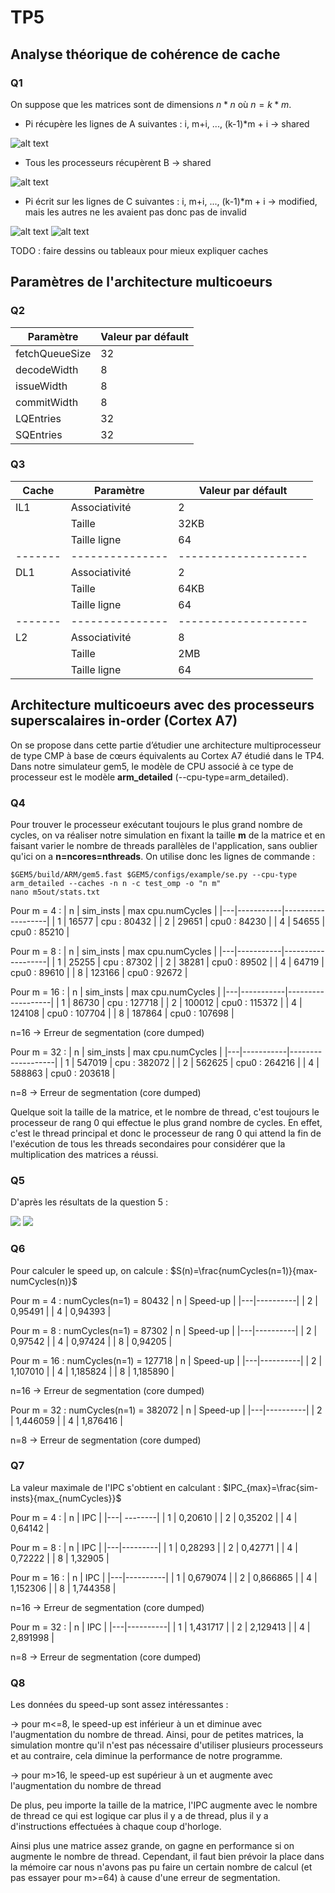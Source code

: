 # TP5

## Analyse théorique de cohérence de cache

### Q1

On suppose que les matrices sont de dimensions $n*n$ où $n = k*m$.

- Pi récupère les lignes de A suivantes : i, m+i, ..., (k-1)*m + i -> shared

![alt text](image.png)

- Tous les processeurs récupèrent B -> shared

![alt text](image-1.png)

- Pi écrit sur les lignes de C suivantes : i, m+i, ..., (k-1)*m + i -> modified, mais les autres ne les avaient pas donc pas de invalid

![alt text](image-2.png)
![alt text](image-3.png)

TODO : faire dessins ou tableaux pour mieux expliquer caches


## Paramètres de l'architecture multicoeurs

### Q2 

| Paramètre      | Valeur par défault |
| -------------- | ------------------ |
| fetchQueueSize | 32                 |
| decodeWidth    | 8                  |
| issueWidth     | 8                  |
| commitWidth    | 8                  |
| LQEntries      | 32                 |
| SQEntries      | 32                 |



### Q3

| Cache   | Paramètre       | Valeur par défault   |
| ------- | --------------- | -------------------- |
| IL1     | Associativité   | 2                    |
|         | Taille          | 32KB                 |
|         | Taille ligne    | 64                   |
| ------- | --------------- | -------------------- |
| DL1     | Associativité   | 2                    |
|         | Taille          | 64KB                 |
|         | Taille ligne    | 64                   |
| ------- | --------------- | -------------------- |
| L2      | Associativité   | 8                    |
|         | Taille          | 2MB                  |
|         | Taille ligne    | 64                   |

## Architecture multicoeurs avec des processeurs superscalaires in-order (Cortex A7)

On se propose dans cette partie d’étudier une architecture multiprocesseur de type CMP à base de cœurs équivalents au Cortex A7 étudié dans le TP4. Dans notre simulateur gem5, le modèle de CPU associé à ce type de processeur est le modèle **arm_detailed** (--cpu-type=arm_detailed).

### Q4
Pour trouver le processeur exécutant toujours le plus grand nombre de cycles, on va réaliser notre simulation en fixant la taille **m** de la matrice et en faisant varier le nombre de threads parallèles de l'application, sans oublier qu'ici on a **n=ncores=nthreads**. 
On utilise donc les lignes de commande :
```
$GEM5/build/ARM/gem5.fast $GEM5/configs/example/se.py --cpu-type arm_detailed --caches -n n -c test_omp -o "n m"
nano m5out/stats.txt
```
Pour m = 4 :
| n | sim_insts | max cpu.numCycles |
|---|-----------|-------------------|
| 1 | 16577     | cpu : 80432       |
| 2 | 29651     | cpu0 : 84230      |
| 4 | 54655     | cpu0 : 85210      |

Pour m = 8 :
| n | sim_insts | max cpu.numCycles |
|---|-----------|-------------------|
| 1 | 25255     | cpu : 87302       |
| 2 | 38281     | cpu0 : 89502      |
| 4 | 64719     | cpu0 : 89610      |
| 8 | 123166    | cpu0 : 92672      |

Pour m = 16 :
| n | sim_insts | max cpu.numCycles |
|---|-----------|-------------------|
| 1 | 86730     | cpu : 127718      |
| 2 | 100012    | cpu0 : 115372     |
| 4 | 124108    | cpu0 : 107704     |
| 8 | 187864    | cpu0 : 107698     |

n=16 -> Erreur de segmentation (core dumped)

Pour m = 32 :
| n | sim_insts | max cpu.numCycles |
|---|-----------|-------------------|
| 1 | 547019    | cpu : 382072      |
| 2 | 562625    | cpu0 : 264216     |
| 4 | 588863    | cpu0 : 203618     |

n=8 -> Erreur de segmentation (core dumped)

Quelque soit la taille de la matrice, et le nombre de thread, c'est toujours le processeur de rang 0 qui effectue le plus grand nombre de cycles. 
En effet, c'est le thread principal et donc le processeur de rang 0 qui attend la fin de l'exécution de tous les threads secondaires pour considérer que la multiplication des matrices a réussi. 



### Q5
D'après les résultats de la question 5 : 

<img src="m=4.png">

<img src="m=8.png">

### Q6

Pour calculer le speed up, on calcule :
$S(n)=\frac{numCycles(n=1)}{max-numCycles(n)}$

Pour m = 4 : numCycles(n=1) = 80432
| n | Speed-up |
|---|----------|
| 2 | 0,95491  | 
| 4 | 0,94393  |

Pour m = 8 : numCycles(n=1) = 87302
| n | Speed-up |
|---|----------|
| 2 | 0,97542  |
| 4 | 0,97424  |
| 8 | 0,94205  |

Pour m = 16 : numCycles(n=1) = 127718
| n | Speed-up |
|---|----------|
| 2 | 1,107010 |
| 4 | 1,185824 |
| 8 | 1,185890 |

n=16 -> Erreur de segmentation (core dumped)

Pour m = 32 : numCycles(n=1) = 382072
| n | Speed-up |
|---|----------|
| 2 | 1,446059 |
| 4 | 1,876416 |

n=8 -> Erreur de segmentation (core dumped)


### Q7 
La valeur maximale de l'IPC s'obtient en calculant : 
$IPC_{max}=\frac{sim-insts}{max_{numCycles}}$

Pour m = 4 :
| n | IPC     |
|---| --------|
| 1 | 0,20610 |
| 2 | 0,35202 |
| 4 | 0,64142 |

Pour m = 8 :
| n | IPC     |
|---|---------|
| 1 | 0,28293 |
| 2 | 0,42771 |
| 4 | 0,72222 |
| 8 | 1,32905 |

Pour m = 16 :
| n | IPC      |
|---|----------|
| 1 | 0,679074 |
| 2 | 0,866865 |
| 4 | 1,152306 |
| 8 | 1,744358 |

n=16 -> Erreur de segmentation (core dumped)

Pour m = 32 :
| n | IPC      |
|---|----------|
| 1 | 1,431717 |
| 2 | 2,129413 |
| 4 | 2,891998 |

n=8 -> Erreur de segmentation (core dumped)

### Q8 
Les données du speed-up sont assez intéressantes : 

-> pour m<=8, le speed-up est inférieur à un et diminue avec l'augmentation du nombre de thread. Ainsi, pour de petites matrices, la simulation montre qu'il n'est pas nécessaire d'utiliser plusieurs processeurs et au contraire, cela diminue la performance de notre programme.

-> pour m>16, le speed-up est supérieur à un et augmente avec l'augmentation du nombre de thread

De plus, peu importe la taille de la matrice, l'IPC augmente avec le nombre de thread ce qui est logique car plus il y a de thread, plus il y a d'instructions effectuées à chaque coup d'horloge.

Ainsi plus une matrice assez grande, on gagne en performance si on augmente le nombre de thread. Cependant, il faut bien prévoir la place dans la mémoire car nous n'avons pas pu faire un certain nombre de calcul (et pas essayer pour m>=64) à cause d'une erreur de segmentation.




